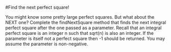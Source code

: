 #Find the next perfect square!


You might know some pretty large perfect squares. But what about the NEXT one? Complete the findNextSquare method that finds the next integral perfect square after the one passed as a parameter. Recall that an integral perfect square is an integer n such that sqrt(n) is also an integer. If the parameter is itself not a perfect square then -1 should be returned. You may assume the parameter is non-negative.